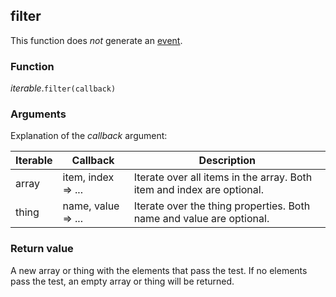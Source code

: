 ## filter

This function does *not* generate an [event](#events).

### Function
*iterable*.`filter(callback)`

### Arguments

Explanation of the *callback* argument:

Iterable | Callback | Description
-------- | -------- | -----------
array | item, index => ... | Iterate over all items in the array. Both item and index are optional.
thing | name, value => ... | Iterate over the thing properties. Both name and value are optional.


### Return value
A new array or thing with the elements that pass the test.
If no elements pass the test, an empty array or thing will be returned.
